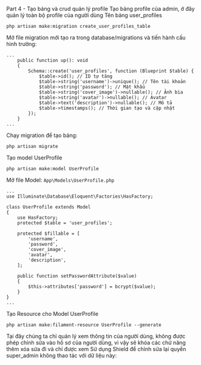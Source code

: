 Part 4 - Tạo bảng và crud quản lý profile
Tạo bảng profile của admin, ở đây quản lý toàn bộ profile của người dùng
Tên bảng user_profiles
```
php artisan make:migration create_user_profiles_table
```
Mở file migration mới tạo ra trong database/migrations và tiến hành cấu hình trường:
```
...
    public function up(): void
    {
        Schema::create('user_profiles', function (Blueprint $table) {
            $table->id(); // ID tự tăng
            $table->string('username')->unique(); // Tên tài khoản
            $table->string('password'); // Mật khẩu
            $table->string('cover_image')->nullable(); // Ảnh bìa
            $table->string('avatar')->nullable(); // Avatar
            $table->text('description')->nullable(); // Mô tả
            $table->timestamps(); // Thời gian tạo và cập nhật
        });
    }
...
```
Chạy migration để tạo bảng:
``` 
php artisan migrate
```
Tạo model UserProfile
```
php artisan make:model UserProfile
```
Mở file Model: ``` App\Models\UserProfile.php ```
```
...
use Illuminate\Database\Eloquent\Factories\HasFactory;

class UserProfile extends Model
{
    use HasFactory;
    protected $table = 'user_profiles';

    protected $fillable = [
        'username',
        'password',
        'cover_image',
        'avatar',
        'description',
    ];

    public function setPasswordAttribute($value)
    {
        $this->attributes['password'] = bcrypt($value);
    }
}
...
```
Tạo Resource cho Model UserProfile
```
php artisan make:filament-resource UserProfile --generate
```
Tại đây chúng ta chỉ quản lý xem thông tin của người dùng, không được phép chỉnh sửa vào hồ sơ của người dùng, vi vậy sẽ khóa các chứ năng thêm xóa sửa đi và chỉ được xem
Sử dụng Shield để chỉnh sửa lại quyền super_admin không thao tác với dữ liệu này:
